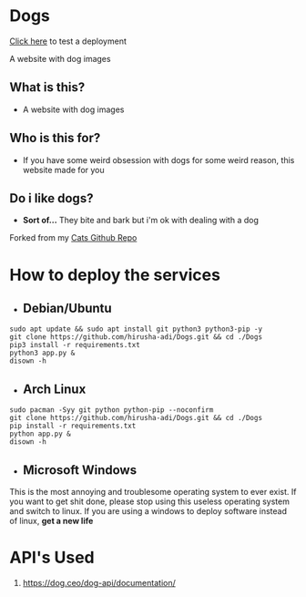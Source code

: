 # Dogs

[Click here](http://dogs.hirusha.xyz) to test a deployment

A website with dog images

## What is this?

- A website with dog images

## Who is this for?

- If you have some weird obsession with dogs for some weird reason, this website made for you

## Do i like dogs?

- **Sort of...** They bite and bark but i'm ok with dealing with a dog

Forked from my [Cats Github Repo](https://github.com/hirusha-adi/Cats)

# How to deploy the services

- ## Debian/Ubuntu

```
sudo apt update && sudo apt install git python3 python3-pip -y
git clone https://github.com/hirusha-adi/Dogs.git && cd ./Dogs
pip3 install -r requirements.txt
python3 app.py &
disown -h
```

- ## Arch Linux

```
sudo pacman -Syy git python python-pip --noconfirm
git clone https://github.com/hirusha-adi/Dogs.git && cd ./Dogs
pip install -r requirements.txt
python app.py &
disown -h
```

- ## Microsoft Windows

This is the most annoying and troublesome operating system to ever exist. If you want to get shit done, please stop using this useless operating system and switch to linux. If you are using a windows to deploy software instead of linux, **get a new life**

# API's Used

1. https://dog.ceo/dog-api/documentation/
